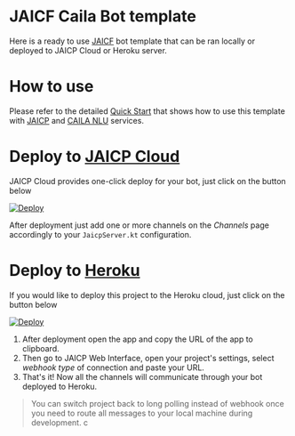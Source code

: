 # JAICF Caila Bot template

Here is a ready to use [JAICF](https://github.com/just-ai/jaicf-kotlin) bot template that can be ran locally or deployed to JAICP Cloud or Heroku server.

# How to use

Please refer to the detailed [Quick Start](https://github.com/just-ai/jaicf-kotlin/wiki/Quick-Start) that shows how to use this template with [JAICP](https://github.com/just-ai/jaicf-kotlin/tree/master/channels/jaicp) and [CAILA NLU](https://github.com/just-ai/jaicf-kotlin/tree/master/activators/caila) services.

# Deploy to [JAICP Cloud](https://github.com/just-ai/jaicf-kotlin/wiki/JAICP-Cloud)

JAICP Cloud provides one-click deploy for your bot, just click on the button below

[![Deploy](https://just-ai.com/img/deploy-to-jaicp.svg)](https://app.jaicp.com/deploy)

After deployment just add one or more channels on the _Channels_ page accordingly to your `JaicpServer.kt` configuration.

# Deploy to [Heroku](https://github.com/just-ai/jaicf-kotlin/wiki/Heroku)

If you would like to deploy this project to the Heroku cloud, just click on the button below

[![Deploy](https://www.herokucdn.com/deploy/button.svg)](https://heroku.com/deploy)

1. After deployment open the app and copy the URL of the app to clipboard.
2. Then go to JAICP Web Interface, open your project's settings, select _webhook type_ of connection and paste your URL.
3. That's it! Now all the channels will communicate through your bot deployed to Heroku.

> You can switch project back to long polling instead of webhook once you need to route all messages to your local machine during development.
c
